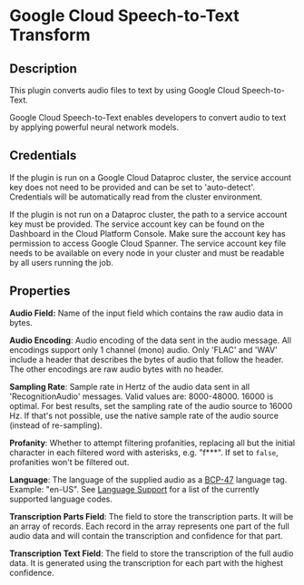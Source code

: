 # Google Cloud Speech-to-Text Transform

Description
-----------
This plugin converts audio files to text by using Google Cloud Speech-to-Text.

Google Cloud Speech-to-Text enables developers to convert audio to text by applying powerful neural network models.

Credentials
-----------
If the plugin is run on a Google Cloud Dataproc cluster, the service account key does not need to be
provided and can be set to 'auto-detect'.
Credentials will be automatically read from the cluster environment.

If the plugin is not run on a Dataproc cluster, the path to a service account key must be provided.
The service account key can be found on the Dashboard in the Cloud Platform Console.
Make sure the account key has permission to access Google Cloud Spanner.
The service account key file needs to be available on every node in your cluster and
must be readable by all users running the job.

Properties
----------
**Audio Field:** Name of the input field which contains the raw audio data in bytes.

**Audio Encoding**: Audio encoding of the data sent in the audio message. All encodings support only 1 channel (mono)
audio. Only 'FLAC' and 'WAV' include a header that describes the bytes of audio that follow the header.
The other encodings are raw audio bytes with no header.

**Sampling Rate**: Sample rate in Hertz of the audio data sent in all 'RecognitionAudio' messages.
Valid values are: 8000-48000. 16000 is optimal. For best results, set the sampling rate of the audio source to
16000 Hz. If that's not possible, use the native sample rate of the audio source (instead of re-sampling).

**Profanity**: Whether to attempt filtering profanities, replacing all but the initial character in each filtered
word with asterisks, e.g. "f***". If set to `false`, profanities won't be filtered out.

**Language**: The language of the supplied audio as a [BCP-47](https://www.rfc-editor.org/rfc/bcp/bcp47.txt)
language tag. Example: "en-US". See [Language Support](https://cloud.google.com/speech/docs/languages) for a list of
the currently supported language codes.

**Transcription Parts Field**: The field to store the transcription parts. It will be an array of records. Each record
in the array represents one part of the full audio data and will contain the transcription and confidence for that part.

**Transcription Text Field**: The field to store the transcription of the full audio data. It is generated using the
transcription for each part with the highest confidence.
